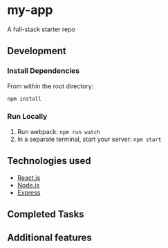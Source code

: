 # my-app

A full-stack starter repo 

## Development

### Install Dependencies

From within the root directory:

```sh
npm install
```

### Run Locally

1. Run webpack: `npm run watch`
2. In a separate terminal, start your server: `npm start`

## Technologies used

- [React.js](https://reactjs.org/)
- [Node.js](https://nodejs.org/en/)
- [Express](https://expressjs.com/)

## Completed Tasks

## Additional features
